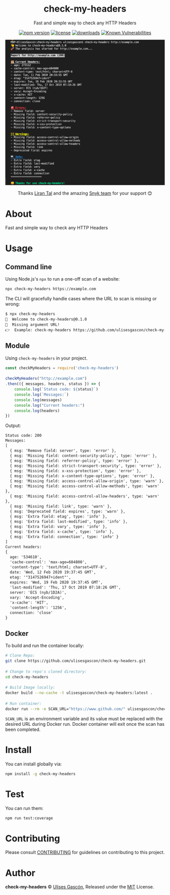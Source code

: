 <p align="center"><h1 align="center">
  check-my-headers
</h1>

<p align="center">
  Fast and simple way to check any HTTP Headers
</p>

<p align="center">
  <a href="https://www.npmjs.org/package/check-my-headers"><img src="https://badgen.net/npm/v/check-my-headers" alt="npm version"/></a>
  <a href="https://www.npmjs.org/package/check-my-headers"><img src="https://badgen.net/npm/license/check-my-headers" alt="license"/></a>
  <a href="https://www.npmjs.org/package/check-my-headers"><img src="https://badgen.net/npm/dt/check-my-headers" alt="downloads"/></a>
  <a href="https://snyk.io/test/github/ulisesgascon/check-my-headers"><img src="https://snyk.io/test/github/ulisesgascon/check-my-headers/badge.svg" alt="Known Vulnerabilities"/></a>
</p>


<p align="center">
  <img src="./.github/screen.png" alt="Screenshot of npm module called is check my headers that in a aast and simple way check any HTTP Headers" />
</p>

<p align="center">
  Thanks <a href="https://github.com/lirantal">Liran Tal</a> and the amazing <a href="https://snyk.io">Snyk team</a> for your support 😊
</p>

</p>


# About

Fast and simple way to check any HTTP Headers

# Usage

## Command line

Using Node.js's `npx` to run a one-off scan of a website:

```bash
npx check-my-headers https://example.com 
```

The CLI will gracefully handle cases where the URL to scan is missing or wrong:

```bash
$ npx check-my-headers
👋  Welcome to check-my-headers@0.1.0
😬  Missing argument URL!
👉  Example: check-my-headers https://github.com/ulisesgascon/check-my-headers
```

## Module

Using `check-my-headers` in your project.

```js
const checkMyHeaders = require('check-my-headers')

checkMyHeaders("http://example.com")
.then(({ messages, headers, status }) => {
    console.log(`Status code: ${status}`)
    console.log(`Messages:`)
    console.log(messages)
    console.log("Current headers:")
    console.log(headers)
})
```

Output:
```
Status code: 200
Messages:
[
  { msg: 'Remove field: server', type: 'error' },
  { msg: 'Missing field: content-security-policy', type: 'error' },
  { msg: 'Missing field: referrer-policy', type: 'error' },
  { msg: 'Missing field: strict-transport-security', type: 'error' },
  { msg: 'Missing field: x-xss-protection', type: 'error' },
  { msg: 'Missing field: x-content-type-options', type: 'error' },
  { msg: 'Missing field: access-control-allow-origin', type: 'warn' },
  { msg: 'Missing field: access-control-allow-methods', type: 'warn' },
  { msg: 'Missing field: access-control-allow-headers', type: 'warn' },
  { msg: 'Missing field: link', type: 'warn' },
  { msg: 'Deprecated field: expires', type: 'warn' },
  { msg: 'Extra field: etag', type: 'info' },
  { msg: 'Extra field: last-modified', type: 'info' },
  { msg: 'Extra field: vary', type: 'info' },
  { msg: 'Extra field: x-cache', type: 'info' },
  { msg: 'Extra field: connection', type: 'info' }
]
Current headers:
{
  age: '534610',
  'cache-control': 'max-age=604800',
  'content-type': 'text/html; charset=UTF-8',
  date: 'Wed, 12 Feb 2020 19:37:45 GMT',
  etag: '"3147526947+ident"',
  expires: 'Wed, 19 Feb 2020 19:37:45 GMT',
  'last-modified': 'Thu, 17 Oct 2019 07:18:26 GMT',
  server: 'ECS (nyb/1D2A)',
  vary: 'Accept-Encoding',
  'x-cache': 'HIT',
  'content-length': '1256',
  connection: 'close'
}
```

## Docker

To build and run the container locally:

```bash
# Clone Repo:
git clone https://github.com/ulisesgascon/check-my-headers.git

# Change to repo's cloned directory:
cd check-my-headers

# Build Image locally:
docker build --no-cache -t ulisesgascon/check-my-headers:latest .

# Run container:
docker run --rm -e SCAN_URL="https://www.github.com/" ulisesgascon/check-my-headers:latest
```

`SCAN_URL` is an environment variable and its value must be replaced with the desired URL during Docker run. Docker container will exit once the scan has been completed.


# Install

You can install globally via:

```bash
npm install -g check-my-headers
```


# Test

You can run them:

```bash
npm run test:coverage
```

# Contributing

Please consult [CONTRIBUTING](./CONTRIBUTING.md) for guidelines on contributing to this project.

# Author

**check-my-headers** © [Ulises Gascón](https://github.com/ulisesgascon), Released under the [MIT](./LICENSE) License.
